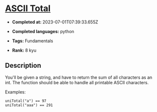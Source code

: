 # [ASCII Total](https://www.codewars.com/kata/572b6b2772a38bc1e700007a)

- **Completed at:** 2023-07-01T07:39:33.655Z

- **Completed languages:** python

- **Tags:** Fundamentals

- **Rank:** 8 kyu

## Description

You'll be given a string, and have to return the sum of all characters as an int. The function should be able to handle all printable ASCII characters.

Examples:

    uniTotal("a") == 97
    uniTotal("aaa") == 291